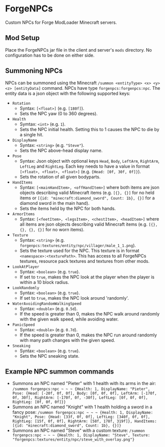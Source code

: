 # ForgeNPCs
Custom NPCs for Forge ModLoader Minecraft servers.

## Mod Setup
Place the ForgeNPCs jar file in the client and server's `mods` directory. No configuration has to be done on either side.

## Summoning NPCs
NPCs can be summoned using the Minecraft `/summon <entityType> <x> <y> <z> [entityData]` command. NPCs have type `forgenpcs:forgenpcs:npc`. The entity data is a json object with the following supported keys:
- `Rotation`
	- Syntax: `[<float>]` (e.g. `[180f]`).
	- Sets the NPC yaw (0 to 360 degrees).
- `Health`
	- Symtax: `<int>` (e.g. `1`).
	- Sets the NPC initial health. Setting this to 1 causes the NPC to die by a single hit.
- `DisplayName`
	- Syntax: `<string>` (e.g. `"Steve"`).
	- Sets the NPC above-head display name.
- `Pose`
	- Syntax: Json object with optional keys `Head`, `Body`, `LeftArm`, `RightArm`, `LeftLeg` and `RightLeg`. Each key needs to have a value in format `[<float>, <float>, <float>]` (e.g. `{Head: [0f, 30f, 0f]}`).
	- Sets the rotation of all given bodyparts.
- `HandItems`
	- Syntax: `[<mainHandItem>, <offHandItem>]` where both items are json objects describing valid Minecraft items (e.g. `[{}, {}]` for no held items or `[{id: "minecraft:diamond_sword", Count: 1b}, {}]` for a diamond sword in the main hand).
	- Sets the items held by the NPC for both hands.
- `ArmorItems`
	- Syntax: `[<feetItem>, <legsItem>, <chestItem>, <headItem>]` where all items are json objects describing valid Minecraft items (e.g. `[{}, {}, {}, {}]` for no worn items).
- `Texture`
	- Syntax: `<string>` (e.g. `forgenpcs:textures/entity/npc/villager/male_1_1.png`).
	- Sets the texture used for the NPC. This texture is in format `<namespace>:<texturePath>`. This has access to all ForgeNPCs textures, resource pack textures and textures from other mods.
- `LookAtPlayer`
	- Syntax: `<boolean>` (e.g. `true`).
	- If set to `true`, makes the NPC look at the player when the player is within a 10 block radius.
- `LookRandomly`
	- Syntax: `<boolean>` (e.g. `true`).
	- If set to `true`, makes the NPC look around 'randomly'.
- `WaterAvoidingRandomWalkingSpeed`
	- Syntax: `<double>` (e.g. `0.5d`).
	- If the speed is greater than 0, makes the NPC walk around randomly with the given walk speed, while avoiding water.
- `PanicSpeed`
	- Syntax: `<double>` (e.g. `0.7d`).
	- If the speed is greater than 0, makes the NPC run around randomly with many path changes with the given speed.
- `Sneaking`
	- Syntax: `<boolean>` (e.g. `true`).
	- Sets the NPC sneaking state.

## Example NPC summon commands
- Summons an NPC named "Pieter" with 1 health with its arms in the air:
	`/summon forgenpcs:npc ~ ~ ~ {Health: 1, DisplayName: "Pieter", Pose: {Head: [-20f, 0f, 0f], Body: [0f, 0f, 0f], LeftArm: [-170f, 0f, 30f], RightArm: [-170f, 0f, -30f], LeftLeg: [0f, 0f, 0f], RightLeg: [0f, 0f, 0f]}}`
- Summons an NPC named "Knight" with 1 health holding a sword in a fancy pose:
	`/summon forgenpcs:npc ~ ~ ~ {Health: 1, DisplayName: "Knight", Pose: {Head: [33f, 0f, 0f], LeftLeg: [340f, 0f, 0f], RightLeg: [15f, 0f, 0f], RightArm: [58f, 178f, 319f]}, HandItems: [{id: "minecraft:diamond_sword", Count: 1b}, {}]}`
- Summons an NPC named "Steve" with a custom texture:
	`/summon forgenpcs:npc ~ ~ ~ {Health: 1, DisplayName: "Steve", Texture: "forgenpcs:textures/entity/npc/steve_with_overlay.png"}`
